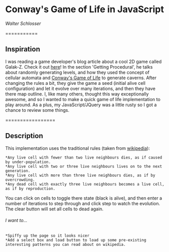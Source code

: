 # Conway's Game of Life in JavaScript

*Walter Schlosser*

===========

## Inspiration

I was reading a game developer's blog article about a cool 2D game called Galak-Z.  Check it out [here](http://www.ign.com/blogs/17bitgames/2015/02/27/galak-z-the-shift-from-linear-top-down-shooter-to-a-procedurally-generated-rogue-lite/)!  In the section 'Getting Procedural', he talks about randomly generating levels, and how they used the concept of cellular automata and [Conway's Game of Life](http://en.wikipedia.org/wiki/Conway's_Game_of_Life) to generate caverns.  After changing the rules a bit, they give the game a seed (initial alive cell configuration) and let it evolve over many iterations, and then they have there map outline.  I, like many others, thought this way exceptionally awesome, and so I wanted to make a quick game of life implementation to play around.  As a plus, my JavaScript/JQuery was a little rusty so I got a chance to review some things.

=================

## Description

This implementation uses the traditional rules (taken from [wikipedia](http://en.wikipedia.org/wiki/Conway's_Game_of_Life)):

	*Any live cell with fewer than two live neighbours dies, as if caused by under-population.
	*Any live cell with two or three live neighbours lives on to the next generation.
	*Any live cell with more than three live neighbours dies, as if by overcrowding.
	*Any dead cell with exactly three live neighbours becomes a live cell, as if by reproduction.

You can click on cells to toggle there state (black is alive), and then enter a number of iterations to step through and click step to watch the evolution.  The clear button will set all cells to dead again.

###### I want to...

	*Spiffy up the page so it looks nicer
	*Add a select box and load button to load up some pre-existing interesting patterns you can read about on wikipedia.